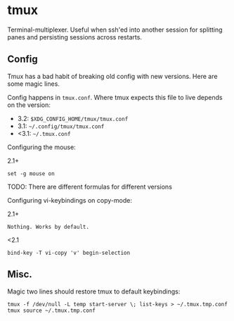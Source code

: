 # tmux

Terminal-multiplexer. Useful when ssh'ed into another session for splitting panes and persisting sessions across restarts.

## Config

Tmux has a bad habit of breaking old config with new versions. Here are some magic lines.

Config happens in `tmux.conf`. Where tmux expects this file to live depends on the version:

* 3.2: `$XDG_CONFIG_HOME/tmux/tmux.conf`
* 3.1: `~/.config/tmux/tmux.conf`
* <3.1: `~/.tmux.conf`

Configuring the mouse:

2.1+
```
set -g mouse on
```

TODO: There are different formulas for different versions

Configuring vi-keybindings on copy-mode:


2.1+
```
Nothing. Works by default.
```

<2.1
```
bind-key -T vi-copy 'v' begin-selection
```

## Misc.

Magic two lines should restore tmux to default keybindings:

```
tmux -f /dev/null -L temp start-server \; list-keys > ~/.tmux.tmp.conf
tmux source ~/.tmux.tmp.conf
```
